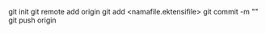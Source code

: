 git init
git remote add origin <url>
git add <namafile.ektensifile>
git commit -m "<tulis pesan disini>"
git push origin

